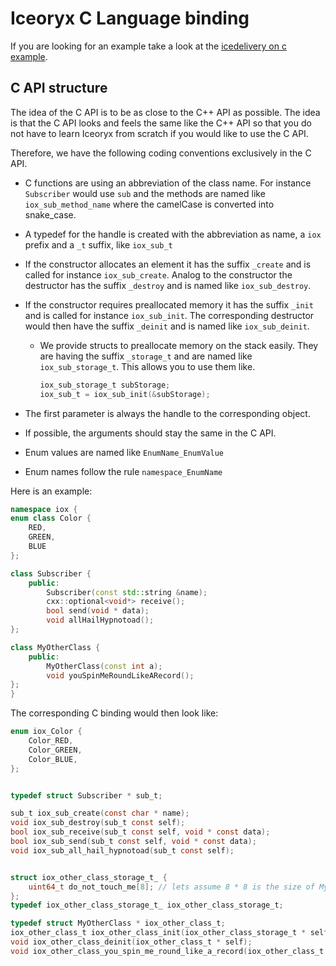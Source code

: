 # Iceoryx C Language binding

If you are looking for an example take a look at the
[icedelivery on c example](../iceoryx_examples/icedelivery_on_c).

## C API structure

The idea of the C API is to be as close to the C++ API as possible. The idea is 
that the C API looks and feels the same like the C++ API so that you do not have 
to learn Iceoryx from scratch if you would like to use the C API.

Therefore, we have the following coding conventions exclusively in the C API.

 - C functions are using an abbreviation of the class name. For instance `Subscriber` 
      would use `sub` and the methods 
      are named like `iox_sub_method_name` where the camelCase is converted into 
      snake_case.
 - A typedef for the handle is created with the abbreviation as name, a `iox` 
     prefix and a `_t` suffix, like `iox_sub_t`
 - If the constructor allocates an element it has the suffix `_create` and is 
     called for instance `iox_sub_create`. Analog to the constructor the destructor 
     has the suffix `_destroy` and is named like `iox_sub_destroy`.
 - If the constructor requires preallocated memory it has the suffix `_init`
     and is called for instance `iox_sub_init`. The corresponding destructor would 
     then have the suffix `_deinit` and is named like `iox_sub_deinit`.
     - We provide structs to preallocate memory on the stack easily. They are 
         having the suffix `_storage_t` and are named like `iox_sub_storage_t`. This
         allows you to use them like.
         ```c
         iox_sub_storage_t subStorage;
         iox_sub_t = iox_sub_init(&subStorage);
         ```
 
 - The first parameter is always the handle to the corresponding object.
 - If possible, the arguments should stay the same in the C API.

 - Enum values are named like `EnumName_EnumValue`
 - Enum names follow the rule `namespace_EnumName`

Here is an example:
```cpp
namespace iox {
enum class Color {
    RED,
    GREEN,
    BLUE
};

class Subscriber {
    public:
        Subscriber(const std::string &name);
        cxx::optional<void*> receive();
        bool send(void * data);
        void allHailHypnotoad();
};

class MyOtherClass {
    public:
        MyOtherClass(const int a);
        void youSpinMeRoundLikeARecord();
};
}
```

The corresponding C binding would then look like:
```c
enum iox_Color {
    Color_RED,
    Color_GREEN,
    Color_BLUE,
};


typedef struct Subscriber * sub_t;

sub_t iox_sub_create(const char * name);
void iox_sub_destroy(sub_t const self);
bool iox_sub_receive(sub_t const self, void * const data);
bool iox_sub_send(sub_t const self, void * const data);
void iox_sub_all_hail_hypnotoad(sub_t const self);


struct iox_other_class_storage_t_ {
    uint64_t do_not_touch_me[8]; // lets assume 8 * 8 is the size of MyOtherClass
};
typedef iox_other_class_storage_t_ iox_other_class_storage_t;

typedef struct MyOtherClass * iox_other_class_t;
iox_other_class_t iox_other_class_init(iox_other_class_storage_t * self,const int a);
void iox_other_class_deinit(iox_other_class_t * self);
void iox_other_class_you_spin_me_round_like_a_record(iox_other_class_t * self);

```

